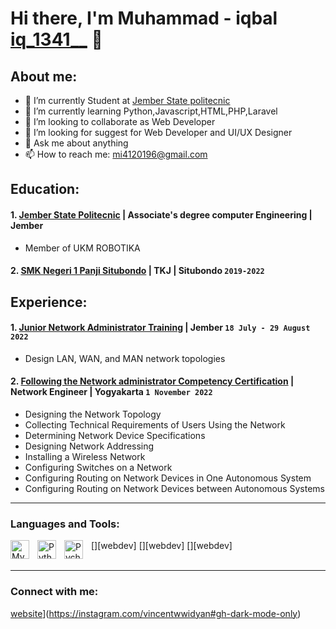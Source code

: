 # Hi there, I'm Muhammad - iqbal [iq_1341__](https://instagram.com/iq_1341__) 👋
## About me:
- 🔭 I’m currently Student at [Jember State politecnic](http://polije.ac.id/)
- 🌱 I’m currently learning Python,Javascript,HTML,PHP,Laravel
- 👯 I’m looking to collaborate as Web Developer
- 🤔 I’m looking for suggest for Web Developer and UI/UX Designer
- 💬 Ask me about anything
- 📫 How to reach me: mi4120196@gmail.com

## Education:

#### 1. [Jember State Politecnic](http://polije.ac.id/) | Associate's degree computer Engineering | Jember 
   - Member of UKM ROBOTIKA
#### 2. [SMK Negeri 1 Panji Situbondo](https://www.sman1kebumen.sch.id) | TKJ | Situbondo `2019-2022`

## Experience:
#### 1. [Junior Network Administrator Training](https://digitalent.kominfo.go.id/) | Jember `18 July - 29 August 2022`
   - Design LAN, WAN, and MAN network topologies
#### 2. [Following the Network administrator Competency Certification](https://bnsp.go.id/) | Network Engineer | Yogyakarta `1 November 2022`
   - Designing the Network Topology
   - Collecting Technical Requirements of Users Using the Network
   - Determining Network Device Specifications
   - Designing Network Addressing
   - Installing a Wireless Network
   - Configuring Switches on a Network
   - Configuring Routing on Network Devices in One Autonomous System
   - Configuring Routing on Network Devices between Autonomous Systems
   
---

### Languages and Tools:

[<img align="left" alt="MySQL" width="30px" src="https://cdn.jsdelivr.net/gh/devicons/devicon/icons/mysql/mysql-original.svg" style="padding-right:10px;" />][webdev]
[<img align="left" alt="Python" width="30px" src="https://upload.wikimedia.org/wikipedia/commons/thumb/c/c3/Python-logo-notext.svg/110px-Python-logo-notext.svg.png?20100317150552" style="padding-right:10px;" />][webdev]
[<img align="left" alt="Pycharm" width="30px" src="https://upload.wikimedia.org/wikipedia/commons/thumb/1/1d/PyCharm_Icon.svg/220px-PyCharm_Icon.svg.png" style="padding-right:10px;" />][webdev]
<br />
<br />

---
### Connect with me:


[website](./img/instagram-dark.svg)](https://instagram.com/vincentwwidyan#gh-dark-mode-only)





